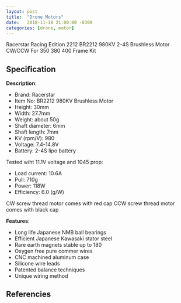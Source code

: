 ```yaml
---
layout: post
title:  "Drone Motors"
date:   2018-11-18 21:00:00 -0300
categories: [drone, motor]
---
```


Racerstar Racing Edition 2212 BR2212 980KV 2-4S Brushless Motor CW/CCW For 350 380 400 Frame Kit

## Specification

**Description**:

* Brand: Racerstar 
* Item No: BR2212 980KV Brushless Motor
* Height: 30mm
* Width: 27.7mm
* Weight: about 50g
* Shaft diameter: 6mm
* Shaft length: 7mm
* KV (rpm/V): 980
* Voltage: 7.4-14.8V
* Battery: 2-4S lipo battery

Tested wiht 11.1V voltage and 1045 prop:

* Load current: 10.6A
* Pull: 710g
* Power: 118W
* Efficiency: 6.0 (g/W)


CW screw thread motor comes with red cap
CCW screw thread motor comes with black cap


**Features**:

* Long life Japanese NMB ball bearings
* Efficient Japanese Kawasaki stator steel
* Rare earth magnets stable up to 180
* Oxygen free pure commer wires
* CNC machined aluminum case
* Silicone wire leads
* Patented balance techniques
* Unique wiring method


## Referencies
